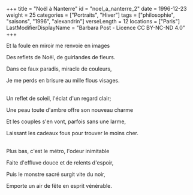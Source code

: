 +++
title = "Noël à Nanterre"
id = "noel_a_nanterre_2"
date = 1996-12-23
weight = 25
categories = ["Portraits", "Hiver"]
tags = ["philosophie", "saisons", "1996", "alexandrin"]
verseLength = 12
locations = ["Paris"]
LastModifierDisplayName = "Barbara Post - Licence CC BY-NC-ND 4.0"
+++

Et la foule en miroir me renvoie en images

Des reflets de Noël, de guirlandes de fleurs.

Dans ce faux paradis, miracle de couleurs,

Je me perds en brisure au mille flous visages.

 \
Un reflet de soleil, l'éclat d'un regard clair;

Une peau toute d'ambre offre son nouveau charme

Et les couples s'en vont, parfois sans une larme,

Laissant les cadeaux fous pour trouver le moins cher.

 \
Plus bas, c'est le métro, l'odeur inimitable

Faite d'effluve douce et de relents d'espoir,

Puis le monstre sacré surgit vite du noir,

Emporte un air de fête en esprit vénérable.
